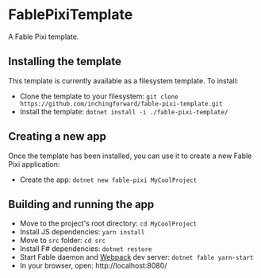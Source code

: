 # FablePixiTemplate

A Fable Pixi template.

## Installing the template

This template is currently available as a filesystem template.  To install:

* Clone the template to your filesystem: `git clone https://github.com/inchingforward/fable-pixi-template.git`
* Install the template: `dotnet install -i ./fable-pixi-template/`

## Creating a new app

Once the template has been installed, you can use it to create a new Fable Pixi application:

* Create the app:  `dotnet new fable-pixi MyCoolProject`

## Building and running the app

* Move to the project's root directory: `cd MyCoolProject`
* Install JS dependencies: `yarn install`
* Move to `src` folder: `cd src`
* Install F# dependencies: `dotnet restore`
* Start Fable daemon and [Webpack](https://webpack.js.org/) dev server: `dotnet fable yarn-start`
* In your browser, open: http://localhost:8080/
